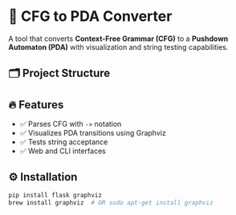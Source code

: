 # 🎯 CFG to PDA Converter

A tool that converts **Context-Free Grammar (CFG)** to a **Pushdown Automaton (PDA)** with visualization and string testing capabilities.

## 🗂 Project Structure



## 🔥 Features
- ✅ Parses CFG with  `->` notation
- ✅ Visualizes PDA transitions using Graphviz
- ✅ Tests string acceptance
- ✅ Web and CLI interfaces

## ⚙ Installation
```bash
pip install flask graphviz
brew install graphviz  # OR sudo apt-get install graphviz
